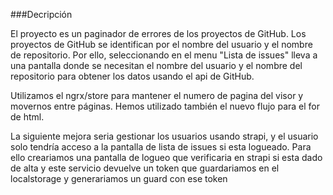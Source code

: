 ###Decripción

El proyecto es un paginador de errores de los proyectos de GitHub. Los proyectos de GitHub se identifican por el nombre del usuario y el nombre de repositorio. Por ello, seleccionando en el menu "Lista de issues" lleva a una pantalla donde se necesitan el nombre del usuario y el nombre del repositorio para obtener los datos usando el api de GitHub.

Utilizamos el ngrx/store para mantener el numero de pagina del visor y movernos entre páginas. Hemos utilizado también el nuevo flujo para el for de html.

La siguiente mejora seria gestionar los usuarios usando strapi, y el usuario solo tendría acceso a la pantalla de lista de issues si esta logueado. Para ello creariamos una pantalla de logueo que verificaria en strapi si esta dado de alta y este servicio devuelve un token que guardariamos en el localstorage y generariamos un guard con ese token
